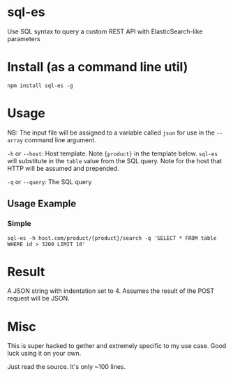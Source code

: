 sql-es
======

Use SQL syntax to query a custom REST API with ElasticSearch-like parameters

Install (as a command line util)
================================
`npm install sql-es -g`


Usage
=====
NB: The input file will be assigned to a variable called `json` for use in the `--array` command line argument.

`-h` or `--host`: Host template. Note `{product}` in the template below. `sql-es` will substitute in the `table` value from the SQL query. Note for the host that HTTP will be assumed and prepended.

`-q` or `--query`: The SQL query

## Usage Example

### Simple
`sql-es -h host.com/product/{product}/search -q 'SELECT * FROM table WHERE id > 3200 LIMIT 10'`

Result
======
A JSON string with indentation set to 4. Assumes the result of the POST request will be JSON.

Misc
====
This is super hacked to gether and extremely specific to my use case. Good luck using it on your own.

Just read the source. It's only ~100 lines.
